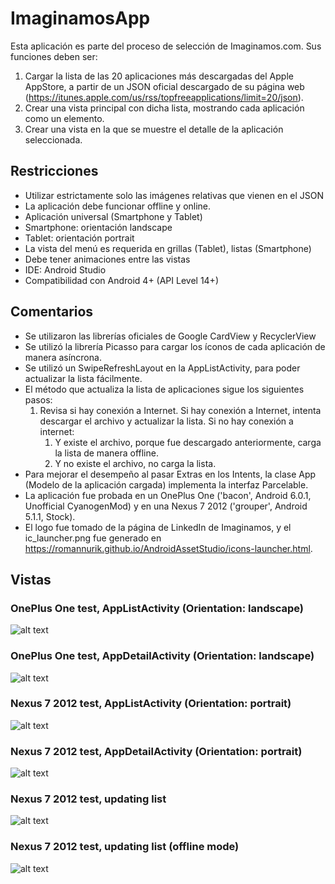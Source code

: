 # ImaginamosApp
Esta aplicación es parte del proceso de selección de Imaginamos.com.
Sus funciones deben ser:

1. Cargar la lista de las 20 aplicaciones más descargadas del Apple AppStore, a partir de un JSON oficial descargado de su página web (https://itunes.apple.com/us/rss/topfreeapplications/limit=20/json).
2. Crear una vista principal con dicha lista, mostrando cada aplicación como un elemento.
3. Crear una vista en la que se muestre el detalle de la aplicación seleccionada.

## Restricciones
* Utilizar estrictamente solo las imágenes relativas que vienen en el JSON
* La aplicación debe funcionar offline y online.
* Aplicación universal (Smartphone y Tablet)
* Smartphone: orientación landscape
* Tablet: orientación portrait
* La vista del menú es requerida en grillas (Tablet), listas (Smartphone)
* Debe tener animaciones entre las vistas
* IDE: Android Studio
* Compatibilidad con Android 4+ (API Level 14+)

## Comentarios
* Se utilizaron las librerías oficiales de Google CardView y RecyclerView
* Se utilizó la librería Picasso para cargar los íconos de cada aplicación de manera asíncrona.
* Se utilizó un SwipeRefreshLayout en la AppListActivity, para poder actualizar la lista fácilmente.
* El método que actualiza la lista de aplicaciones sigue los siguientes pasos:
  1. Revisa si hay conexión a Internet. Si hay conexión a Internet, intenta descargar el archivo y actualizar la lista. Si no hay conexión a internet:
      1. Y existe el archivo, porque fue descargado anteriormente, carga la lista de manera offline.
      2. Y no existe el archivo, no carga la lista.
* Para mejorar el desempeño al pasar Extras en los Intents, la clase App (Modelo de la aplicación cargada) implementa la interfaz Parcelable.
* La aplicación fue probada en un OnePlus One ('bacon', Android 6.0.1, Unofficial CyanogenMod) y en una Nexus 7 2012 ('grouper', Android 5.1.1, Stock).
* El logo fue tomado de la página de LinkedIn de Imaginamos, y el ic_launcher.png fue generado en https://romannurik.github.io/AndroidAssetStudio/icons-launcher.html.

## Vistas
### OnePlus One test, AppListActivity (Orientation: landscape)
![alt text](http://i.imgur.com/ffQDfCP.png "OnePlus One test, AppListActivity (Orientation: landscape)")
### OnePlus One test, AppDetailActivity (Orientation: landscape)
![alt text](http://i.imgur.com/fo4XBRA.png "OnePlus One test, AppDetailActivity (Orientation: landscape)")
### Nexus 7 2012 test, AppListActivity (Orientation: portrait)
![alt text](http://i.imgur.com/Y0196FO.png "Nexus 7 2012 test, AppListActivity  (Orientation: portrait)")
### Nexus 7 2012 test, AppDetailActivity (Orientation: portrait) 
![alt text](http://i.imgur.com/qfqLmcP.png "Nexus 7 2012 test, AppDetailActivity (Orientation: portrait) ")
### Nexus 7 2012 test, updating list 
![alt text](http://i.imgur.com/gyMKZhW.png "Nexus 7 2012 test, updating list")
### Nexus 7 2012 test, updating list (offline mode) 
![alt text](http://i.imgur.com/kR29MqU.png "Nexus 7 2012 test, updating list (offline mode)")
